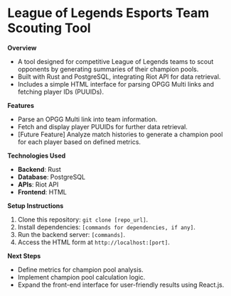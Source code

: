 # **League of Legends Esports Team Scouting Tool**  

**Overview**  
- A tool designed for competitive League of Legends teams to scout opponents by generating summaries of their champion pools.  
- Built with Rust and PostgreSQL, integrating Riot API for data retrieval.  
- Includes a simple HTML interface for parsing OPGG Multi links and fetching player IDs (PUUIDs).  

**Features**  
- Parse an OPGG Multi link into team information.  
- Fetch and display player PUUIDs for further data retrieval.  
- [Future Feature] Analyze match histories to generate a champion pool for each player based on defined metrics.  

**Technologies Used**  
- **Backend**: Rust  
- **Database**: PostgreSQL  
- **APIs**: Riot API  
- **Frontend**: HTML 

**Setup Instructions**  
1. Clone this repository: `git clone [repo_url]`.  
2. Install dependencies: `[commands for dependencies, if any]`.  
3. Run the backend server: `[commands]`.  
4. Access the HTML form at `http://localhost:[port]`.  

**Next Steps**  
- Define metrics for champion pool analysis.  
- Implement champion pool calculation logic.  
- Expand the front-end interface for user-friendly results using React.js.  
